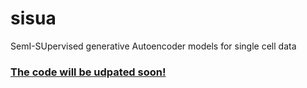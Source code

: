 # sisua
SemI-SUpervised generative Autoencoder models for single cell data

### [The code will be udpated soon!]()
